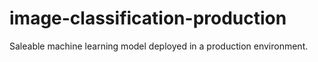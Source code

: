 # image-classification-production
Saleable machine learning model deployed in a production environment.
